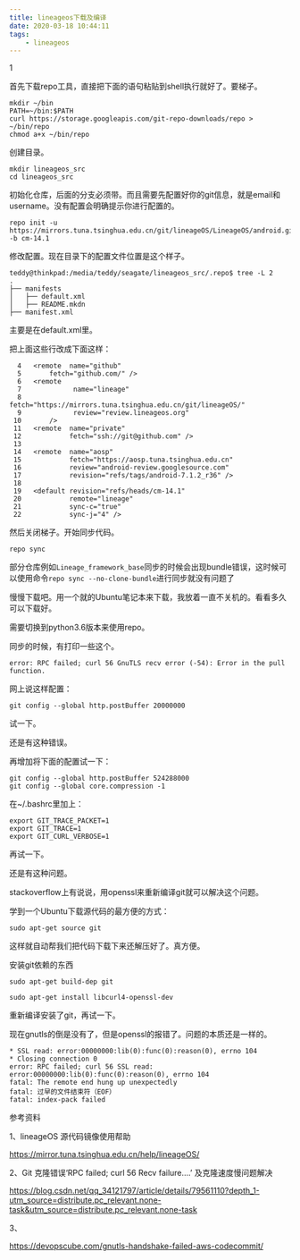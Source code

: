 ```yaml
---
title: lineageos下载及编译
date: 2020-03-18 10:44:11
tags:
	- lineageos
---
```


1

首先下载repo工具，直接把下面的语句粘贴到shell执行就好了。要梯子。

```
mkdir ~/bin
PATH=~/bin:$PATH
curl https://storage.googleapis.com/git-repo-downloads/repo > ~/bin/repo
chmod a+x ~/bin/repo
```

创建目录。

```
mkdir lineageos_src
cd lineageos_src
```

初始化仓库，后面的分支必须带。而且需要先配置好你的git信息，就是email和username。没有配置会明确提示你进行配置的。

```
repo init -u https://mirrors.tuna.tsinghua.edu.cn/git/lineageOS/LineageOS/android.git -b cm-14.1
```

修改配置。现在目录下的配置文件位置是这个样子。

```
teddy@thinkpad:/media/teddy/seagate/lineageos_src/.repo$ tree -L 2
.
├── manifests
│   ├── default.xml
│   ├── README.mkdn
├── manifest.xml
```

主要是在default.xml里。

把上面这些行改成下面这样：

```
  4   <remote  name="github"
  5       fetch="github.com/" />
  6   <remote 
  7             name="lineage"
  8             fetch="https://mirrors.tuna.tsinghua.edu.cn/git/lineageOS/"
  9             review="review.lineageos.org"
 10       />
 11   <remote  name="private"
 12            fetch="ssh://git@github.com" />
 13   
 14   <remote  name="aosp"
 15            fetch="https://aosp.tuna.tsinghua.edu.cn"
 16            review="android-review.googlesource.com"
 17            revision="refs/tags/android-7.1.2_r36" />
 18   
 19   <default revision="refs/heads/cm-14.1"
 20            remote="lineage"
 21            sync-c="true"
 22            sync-j="4" />
```

然后关闭梯子。开始同步代码。

```
repo sync
```

部分仓库例如`Lineage_framework_base`同步的时候会出现bundle错误，这时候可以使用命令`repo sync --no-clone-bundle`进行同步就没有问题了

慢慢下载吧。用一个就的Ubuntu笔记本来下载，我放着一直不关机的。看看多久可以下载好。

需要切换到python3.6版本来使用repo。

同步的时候，有打印一些这个。

```
error: RPC failed; curl 56 GnuTLS recv error (-54): Error in the pull function.
```

网上说这样配置：

```
git config --global http.postBuffer 20000000
```

试一下。

还是有这种错误。

再增加将下面的配置试一下：

```
git config --global http.postBuffer 524288000
git config --global core.compression -1    
```

在~/.bashrc里加上：

```
export GIT_TRACE_PACKET=1
export GIT_TRACE=1
export GIT_CURL_VERBOSE=1
```

再试一下。

还是有这种问题。

stackoverflow上有说说，用openssl来重新编译git就可以解决这个问题。

学到一个Ubuntu下载源代码的最方便的方式：

```
sudo apt-get source git
```

这样就自动帮我们把代码下载下来还解压好了。真方便。

安装git依赖的东西

```
sudo apt-get build-dep git
```

```
sudo apt-get install libcurl4-openssl-dev
```

重新编译安装了git，再试一下。

现在gnutls的倒是没有了，但是openssl的报错了。问题的本质还是一样的。

```
* SSL read: error:00000000:lib(0):func(0):reason(0), errno 104
* Closing connection 0
error: RPC failed; curl 56 SSL read: error:00000000:lib(0):func(0):reason(0), errno 104
fatal: The remote end hung up unexpectedly
fatal: 过早的文件结束符（EOF）
fatal: index-pack failed
```





参考资料

1、lineageOS 源代码镜像使用帮助

https://mirror.tuna.tsinghua.edu.cn/help/lineageOS/

2、Git 克隆错误‘RPC failed; curl 56 Recv failure....’ 及克隆速度慢问题解决

https://blog.csdn.net/qq_34121797/article/details/79561110?depth_1-utm_source=distribute.pc_relevant.none-task&utm_source=distribute.pc_relevant.none-task

3、

https://devopscube.com/gnutls-handshake-failed-aws-codecommit/